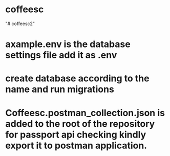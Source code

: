 # coffeesc
 
"# coffeesc2" 

# axample.env is the database settings file add it as .env
# create database according to the name and run migrations
# Coffeesc.postman_collection.json is added to the root of the repository for passport api checking kindly export it to postman application.
